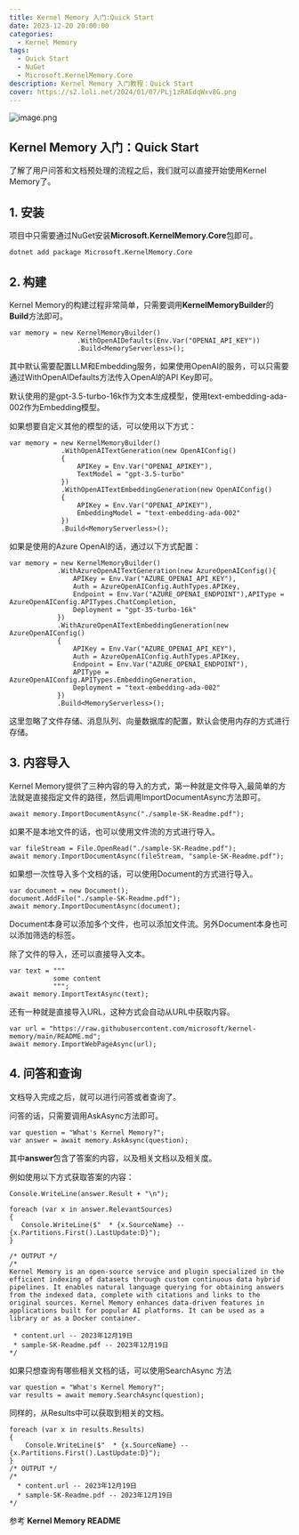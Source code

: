 ```yaml
---
title: Kernel Memory 入门:Quick Start
date: 2023-12-20 20:00:00
categories:
  - Kernel Memory
tags:
  - Quick Start
  - NuGet
  - Microsoft.KernelMemory.Core
description: Kernel Memory 入门教程：Quick Start
cover: https://s2.loli.net/2024/01/07/PLj1zRAEdqWxv8G.png
---
```

![image.png](https://s2.loli.net/2024/01/07/PLj1zRAEdqWxv8G.png)

## Kernel Memory 入门：Quick Start

了解了用户问答和文档预处理的流程之后，我们就可以直接开始使用Kernel Memory了。

## 1. 安装

项目中只需要通过NuGet安装**Microsoft.KernelMemory.Core**包即可。
```undefined
dotnet add package Microsoft.KernelMemory.Core
```

## 2. 构建
Kernel Memory的构建过程非常简单，只需要调用**KernelMemoryBuilder**的**Build**方法即可。
```undefined
var memory = new KernelMemoryBuilder()
                 .WithOpenAIDefaults(Env.Var("OPENAI_API_KEY"))
                 .Build<MemoryServerless>();
```
其中默认需要配置LLM和Embedding服务，如果使用OpenAI的服务，可以只需要通过WithOpenAIDefaults方法传入OpenAI的API Key即可。

默认使用的是gpt-3.5-turbo-16k作为文本生成模型，使用text-embedding-ada-002作为Embedding模型。

如果想要自定义其他的模型的话，可以使用以下方式：
```undefined
var memory = new KernelMemoryBuilder()
             .WithOpenAITextGeneration(new OpenAIConfig()
             {
                 APIKey = Env.Var("OPENAI_APIKEY"),
                 TextModel = "gpt-3.5-turbo"
             })
             .WithOpenAITextEmbeddingGeneration(new OpenAIConfig()
             {
                 APIKey = Env.Var("OPENAI_APIKEY"),
                 EmbeddingModel = "text-embedding-ada-002"
             })
             .Build<MemoryServerless>();
```
如果是使用的Azure OpenAI的话，通过以下方式配置：

 ```undefined
var memory = new KernelMemoryBuilder()
             .WithAzureOpenAITextGeneration(new AzureOpenAIConfig(){
                 APIKey = Env.Var("AZURE_OPENAI_API_KEY"),
                 Auth = AzureOpenAIConfig.AuthTypes.APIKey,
                 Endpoint = Env.Var("AZURE_OPENAI_ENDPOINT"),APIType = AzureOpenAIConfig.APITypes.ChatCompletion,
                 Deployment = "gpt-35-turbo-16k"
             })
             .WithAzureOpenAITextEmbeddingGeneration(new AzureOpenAIConfig()
             {
                 APIKey = Env.Var("AZURE_OPENAI_API_KEY"),
                 Auth = AzureOpenAIConfig.AuthTypes.APIKey,
                 Endpoint = Env.Var("AZURE_OPENAI_ENDPOINT"),
                 APIType = AzureOpenAIConfig.APITypes.EmbeddingGeneration,
                 Deployment = "text-embedding-ada-002"
             })
             .Build<MemoryServerless>();
```
这里忽略了文件存储、消息队列、向量数据库的配置，默认会使用内存的方式进行存储。

## 3. 内容导入
Kernel Memory提供了三种内容的导入的方式，第一种就是文件导入,最简单的方法就是直接指定文件的路径，然后调用ImportDocumentAsync方法即可。
```undefined
await memory.ImportDocumentAsync("./sample-SK-Readme.pdf");
```
如果不是本地文件的话，也可以使用文件流的方式进行导入。
```undefined
var fileStream = File.OpenRead("./sample-SK-Readme.pdf");
await memory.ImportDocumentAsync(fileStream, "sample-SK-Readme.pdf");
```
如果想一次性导入多个文档的话，可以使用Document的方式进行导入。
```undefined
var document = new Document();
document.AddFile("./sample-SK-Readme.pdf");
await memory.ImportDocumentAsync(document);
```
Document本身可以添加多个文件，也可以添加文件流。另外Document本身也可以添加筛选的标签。

除了文件的导入，还可以直接导入文本。
```undefined
var text = """
           some content
           """;
await memory.ImportTextAsync(text);
```
还有一种就是直接导入URL，这种方式会自动从URL中获取内容。
```undefined
var url = "https://raw.githubusercontent.com/microsoft/kernel-memory/main/README.md";
await memory.ImportWebPageAsync(url);
```
## 4. 问答和查询
文档导入完成之后，就可以进行问答或者查询了。

问答的话，只需要调用AskAsync方法即可。
```undefined
var question = "What's Kernel Memory?";
var answer = await memory.AskAsync(question);
```
其中**answer**包含了答案的内容，以及相关文档以及相关度。

例如使用以下方式获取答案的内容：

 ```undefined
Console.WriteLine(answer.Result + "\n");
 
foreach (var x in answer.RelevantSources)
{
    Console.WriteLine($"  * {x.SourceName} -- {x.Partitions.First().LastUpdate:D}");
}
 
/* OUTPUT */
/*
Kernel Memory is an open-source service and plugin specialized in the efficient indexing of datasets through custom continuous data hybrid pipelines. It enables natural language querying for obtaining answers from the indexed data, complete with citations and links to the original sources. Kernel Memory enhances data-driven features in applications built for popular AI platforms. It can be used as a library or as a Docker container.
 
  * content.url -- 2023年12月19日
  * sample-SK-Readme.pdf -- 2023年12月19日
*/
```

如果只想查询有哪些相关文档的话，可以使用SearchAsync 方法
```undefined
var question = "What's Kernel Memory?";
var results = await memory.SearchAsync(question);
```
同样的，从Results中可以获取到相关的文档。
```undefined
foreach (var x in results.Results)
{
    Console.WriteLine($"  * {x.SourceName} -- {x.Partitions.First().LastUpdate:D}");
}
/* OUTPUT */
/*
  * content.url -- 2023年12月19日
  * sample-SK-Readme.pdf -- 2023年12月19日
*/
```
参考
**Kernel Memory README**
